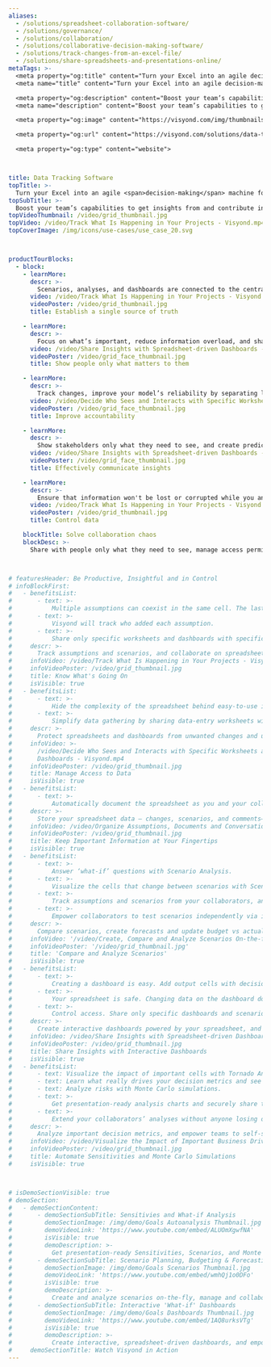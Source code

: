 ```yaml
---
aliases: 
  - /solutions/spreadsheet-collaboration-software/
  - /solutions/governance/
  - /solutions/collaboration/
  - /solutions/collaborative-decision-making-software/
  - /solutions/track-changes-from-an-excel-file/
  - /solutions/share-spreadsheets-and-presentations-online/  
metaTags: >-
  <meta property="og:title" content="Turn your Excel into an agile decision-making machine for teams">
  <meta name="title" content="Turn your Excel into an agile decision-making machine for teams">

  <meta property="og:description" content="Boost your team’s capabilities to get insights from and contribute information to the central spreadsheet in a secure and organized way that you fully control.">
  <meta name="description" content="Boost your team’s capabilities to get insights from and contribute information to the central spreadsheet in a secure and organized way that you fully control.">

  <meta property="og:image" content="https://visyond.com/img/thumbnails/solutions2023/Thumbnail - Solutions - Tracking 2023.png">

  <meta property="og:url" content="https://visyond.com/solutions/data-tracking-software/">

  <meta property="og:type" content="website">



title: Data Tracking Software
topTitle: >-
  Turn your Excel into an agile <span>decision-making</span> machine for teams
topSubTitle: >-
  Boost your team’s capabilities to get insights from and contribute information to the central spreadsheet in a secure and organized way that you fully control.
topVideoThumbnail: /video/grid_thumbnail.jpg
topVideo: /video/Track What Is Happening in Your Projects - Visyond.mp4
topCoverImage: /img/icons/use-cases/use_case_20.svg



productTourBlocks:
  - block:
    - learnMore:
      descr: >-
        Scenarios, analyses, and dashboards are connected to the central spreadsheet and stored in one place — easy to track, manage access to and share with others.
      video: /video/Track What Is Happening in Your Projects - Visyond.mp4
      videoPoster: /video/grid_thumbnail.jpg
      title: Establish a single source of truth

    - learnMore:
      descr: >-
        Focus on what’s important, reduce information overload, and share only specific parts of the model with people. For example, predictive dashboards for decision-makers or data entry worksheets for contributors.
      video: /video/Share Insights with Spreadsheet-driven Dashboards - Visyond.mp4
      videoPoster: /video/grid_face_thumbnail.jpg
      title: Show people only what matters to them

    - learnMore:
      descr: >-
        Track changes, improve your model’s reliability by separating logic from data and prevent people from corrupting it. When cells are edited, a new data layer is created for each editor, and old values are preserved.
      video: /video/Decide Who Sees and Interacts with Specific Worksheets and Dashboards - Visyond.mp4
      videoPoster: /video/grid_face_thumbnail.jpg
      title: Improve accountability  

    - learnMore:
      descr: >-
        Show stakeholders only what they need to see, and create predictive dashboards for people to play with scenarios, test their own assumptions and forecasts so they will be prepared for ‘what will happen if…’ 
      video: /video/Share Insights with Spreadsheet-driven Dashboards - Visyond.mp4
      videoPoster: /video/grid_face_thumbnail.jpg
      title: Effectively communicate insights

    - learnMore:   
      descr: >-
        Ensure that information won't be lost or corrupted while you and your team contribute data, test scenarios, analyze decision metrics, or query the model through interactive dashboards.
      video: /video/Track What Is Happening in Your Projects - Visyond.mp4
      videoPoster: /video/grid_thumbnail.jpg
      title: Control data

    blockTitle: Solve collaboration chaos
    blockDesc: >-
      Share with people only what they need to see, manage access permissions, protect sensitive information and the integrity of the model, and get collaborative decision-making tools anybody on the team can easily use.



# featuresHeader: Be Productive, Insightful and in Control
# infoBlockFirst:
#   - benefitsList:
#       - text: >-
#           Multiple assumptions can coexist in the same cell. The last added value does not overwrite the existing ones. Nobody, including the spreadsheet owner, can change data entered by others.
#       - text: >-
#           Visyond will track who added each assumption.
#       - text: >-
#           Share only specific worksheets and dashboards with specific people for better control over information flow and data privacy.
#     descr: >-
#       Track assumptions and scenarios, and collaborate on spreadsheets, analyses and dashboards in a single secure environment.
#     infoVideo: /video/Track What Is Happening in Your Projects - Visyond.mp4
#     infoVideoPoster: /video/grid_thumbnail.jpg
#     title: Know What's Going On
#     isVisible: true    
#   - benefitsList:
#       - text: >-
#           Hide the complexity of the spreadsheet behind easy-to-use interactive dashboards, exposing only relevant inputs collaborators can ‘play’ with.
#       - text: >-
#           Simplify data gathering by sharing data-entry worksheets with collaborators without exposing the rest of the spreadsheet.
#     descr: >-
#       Protect spreadsheets and dashboards from unwanted changes and unauthorized access by assigning roles to collaborators and sharing only specific worksheets and dashboards with them.
#     infoVideo: >-
#       /video/Decide Who Sees and Interacts with Specific Worksheets and
#       Dashboards - Visyond.mp4
#     infoVideoPoster: /video/grid_thumbnail.jpg
#     title: Manage Access to Data
#     isVisible: true    
#   - benefitsList:
#       - text: >-
#           Automatically document the spreadsheet as you and your collaborators work on it.
#     descr: >-
#       Store your spreadsheet data — changes, scenarios, and comments— in the same environment where you create calculations, analyses and visualizations.
#     infoVideo: /video/Organize Assumptions, Documents and Conversations In Cells - Visyond.mp4
#     infoVideoPoster: /video/grid_thumbnail.jpg
#     title: Keep Important Information at Your Fingertips
#     isVisible: true
#   - benefitsList:
#       - text: >-
#           Answer ‘what-if’ questions with Scenario Analysis.
#       - text: >-
#           Visualize the cells that change between scenarios with Scenario Waterfall Analysis.
#       - text: >-
#           Track assumptions and scenarios from your collaborators, and always know where the numbers are coming from.
#       - text: >-
#           Empower collaborators to test scenarios independently via interactive dashboards, shielding them from information overload.
#     descr: >-
#       Compare scenarios, create forecasts and update budget vs actual in real time during meetings or presentations, turning it into a truly collaborative experience.
#     infoVideo: '/video/Create, Compare and Analyze Scenarios On-the-fly - Visyond.mp4'
#     infoVideoPoster: '/video/grid_thumbnail.jpg'
#     title: 'Compare and Analyze Scenarios'
#     isVisible: true
#   - benefitsList:
#       - text: >-
#           Creating a dashboard is easy. Add output cells with decision metrics from your spreadsheet, select input cells, style them as sliders or dropdowns, throw in some charts, and your dashboard is ready to go!
#       - text: >-
#           Your spreadsheet is safe. Changing data on the dashboard does not change the spreadsheet.
#       - text: >-
#           Control access. Share only specific dashboards and scenarios with specific collaborators.
#     descr: >-
#       Create interactive dashboards powered by your spreadsheet, and securely share them online. Let your team or clients safely play with the numbers and reflect on scenarios without the risk of breaking the spreadsheet.
#     infoVideo: /video/Share Insights with Spreadsheet-driven Dashboards - Visyond.mp4
#     infoVideoPoster: /video/grid_thumbnail.jpg
#     title: Share Insights with Interactive Dashboards
#     isVisible: true
#   - benefitsList:
#       - text: Visualize the impact of important cells with Tornado Analysis.
#       - text: Learn what really drives your decision metrics and see how sensitive your model is to changes with Sensitivity Analysis.   
#       - text: Analyze risks with Monte Carlo simulations.
#       - text: >-
#           Get presentation-ready analysis charts and securely share them with collaborators.
#       - text: >-
#           Extend your collaborators’ analyses without anyone losing or corrupting data.
#     descr: >-
#       Analyze important decision metrics, and empower teams to self-serve and collaborate on analyses. All this - in a single platform that connects spreadsheets, analyses and dashboards.
#     infoVideo: /video/Visualize the Impact of Important Business Drivers - Visyond.mp4
#     infoVideoPoster: /video/grid_thumbnail.jpg
#     title: Automate Sensitivities and Monte Carlo Simulations
#     isVisible: true



# isDemoSectionVisible: true
# demoSection:
#   - demoSectionContent:      
#       - demoSectionSubTitle: Sensitivies and What-if Analysis
#         demoSectionImage: /img/demo/Goals Autoanalysis Thumbnail.jpg
#         demoVideoLink: 'https://www.youtube.com/embed/ALUOmXgwfNA'
#         isVisible: true
#         demoDescription: >-
#           Get presentation-ready Sensitivities, Scenarios, and Monte Carlo Simulations with a few clicks.
#       - demoSectionSubTitle: Scenario Planning, Budgeting & Forecasting
#         demoSectionImage: /img/demo/Goals Scenarios Thumbnail.jpg
#         demoVideoLink: 'https://www.youtube.com/embed/wmhQj1o0DFo'
#         isVisible: true
#         demoDescription: >-
#           Create and analyze scenarios on-the-fly, manage and collaborate on assumptions.        
#       - demoSectionSubTitle: Interactive 'What-if' Dashboards
#         demoSectionImage: /img/demo/Goals Dashboards Thumbnail.jpg
#         demoVideoLink: 'https://www.youtube.com/embed/1AQ8urksVTg'
#         isVisible: true
#         demoDescription: >-
#           Create interactive, spreadsheet-driven dashboards, and empower collaborators to test scenarios without the risk of breaking the model.
#     demoSectionTitle: Watch Visyond in Action          
---
```


